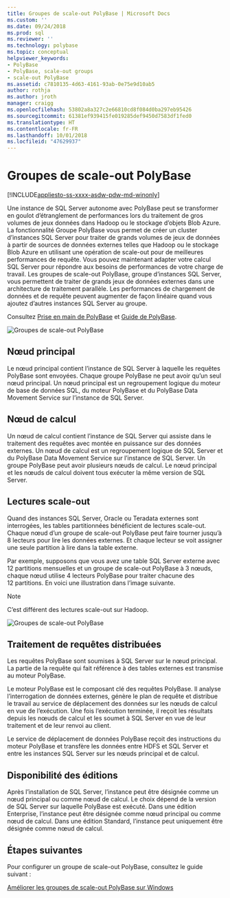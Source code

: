 ```yaml
---
title: Groupes de scale-out PolyBase | Microsoft Docs
ms.custom: ''
ms.date: 09/24/2018
ms.prod: sql
ms.reviewer: ''
ms.technology: polybase
ms.topic: conceptual
helpviewer_keywords:
- PolyBase
- PolyBase, scale-out groups
- scale-out PolyBase
ms.assetid: c7810135-4d63-4161-93ab-0e75e9d10ab5
author: rothja
ms.author: jroth
manager: craigg
ms.openlocfilehash: 53802a8a327c2e66810cd8f084d0ba297eb95426
ms.sourcegitcommit: 61381ef939415fe019285def9450d7583df1fed0
ms.translationtype: HT
ms.contentlocale: fr-FR
ms.lasthandoff: 10/01/2018
ms.locfileid: "47629937"
---
```

# <a name="polybase-scale-out-groups"></a>Groupes de scale-out PolyBase

[!INCLUDE[appliesto-ss-xxxx-asdw-pdw-md-winonly](../../includes/appliesto-ss-xxxx-xxxx-xxx-md-winonly.md)]

Une instance de SQL Server autonome avec PolyBase peut se transformer en goulot d’étranglement de performances lors du traitement de gros volumes de jeux données dans Hadoop ou le stockage d’objets Blob Azure. La fonctionnalité Groupe PolyBase vous permet de créer un cluster d’instances SQL Server pour traiter de grands volumes de jeux de données à partir de sources de données externes telles que Hadoop ou le stockage Blob Azure en utilisant une opération de scale-out pour de meilleures performances de requête. Vous pouvez maintenant adapter votre calcul SQL Server pour répondre aux besoins de performances de votre charge de travail. Les groupes de scale-out PolyBase, groupe d’instances SQL Server, vous permettent de traiter de grands jeux de données externes dans une architecture de traitement parallèle. Les performances de chargement de données et de requête peuvent augmenter de façon linéaire quand vous ajoutez d’autres instances SQL Server au groupe. 
  
Consultez [Prise en main de PolyBase](../../relational-databases/polybase/get-started-with-polybase.md) et [Guide de PolyBase](../../relational-databases/polybase/polybase-guide.md).
  
![Groupes de scale-out PolyBase](../../relational-databases/polybase/media/polybase-scale-out-groups.png "Groupes de scale-out PolyBase")  
  
## <a name="head-node"></a>Nœud principal  

Le nœud principal contient l’instance de SQL Server à laquelle les requêtes PolyBase sont envoyées. Chaque groupe PolyBase ne peut avoir qu’un seul nœud principal. Un nœud principal est un regroupement logique du moteur de base de données SQL, du moteur PolyBase et du PolyBase Data Movement Service sur l’instance de SQL Server.
  
## <a name="compute-node"></a>Nœud de calcul  

Un nœud de calcul contient l’instance de SQL Server qui assiste dans le traitement des requêtes avec montée en puissance sur des données externes. Un nœud de calcul est un regroupement logique de SQL Server et du PolyBase Data Movement Service sur l’instance de SQL Server. Un groupe PolyBase peut avoir plusieurs nœuds de calcul. Le nœud principal et les nœuds de calcul doivent tous exécuter la même version de SQL Server.

## <a name="scale-out-reads"></a>Lectures scale-out

Quand des instances SQL Server, Oracle ou Teradata externes sont interrogées, les tables partitionnées bénéficient de lectures scale-out. Chaque nœud d’un groupe de scale-out PolyBase peut faire tourner jusqu’à 8 lecteurs pour lire les données externes. Et chaque lecteur se voit assigner une seule partition à lire dans la table externe. 

Par exemple, supposons que vous avez une table SQL Server externe avec 12 partitions mensuelles et un groupe de scale-out PolyBase à 3 nœuds, chaque nœud utilise 4 lecteurs PolyBase pour traiter chacune des 12 partitions. En voici une illustration dans l’image suivante. 

> [!NOTE]
 C’est différent des lectures scale-out sur Hadoop. 

![Groupes de scale-out PolyBase](../../relational-databases/polybase/media/polybase-scale-out-groups2.png "Groupes de scale-out PolyBase")
  
## <a name="distributed-query-processing"></a>Traitement de requêtes distribuées  

Les requêtes PolyBase sont soumises à SQL Server sur le nœud principal. La partie de la requête qui fait référence à des tables externes est transmise au moteur PolyBase.
  
Le moteur PolyBase est le composant clé des requêtes PolyBase. Il analyse l’interrogation de données externes, génère le plan de requête et distribue le travail au service de déplacement des données sur les nœuds de calcul en vue de l’exécution. Une fois l’exécution terminée, il reçoit les résultats depuis les nœuds de calcul et les soumet à SQL Server en vue de leur traitement et de leur renvoi au client.
  
Le service de déplacement de données PolyBase reçoit des instructions du moteur PolyBase et transfère les données entre HDFS et SQL Server et entre les instances SQL Server sur les nœuds principal et de calcul.
  
## <a name="editions-availability"></a>Disponibilité des éditions  

Après l’installation de SQL Server, l’instance peut être désignée comme un nœud principal ou comme nœud de calcul. Le choix dépend de la version de SQL Server sur laquelle PolyBase est exécuté. Dans une édition Enterprise, l’instance peut être désignée comme nœud principal ou comme nœud de calcul. Dans une édition Standard, l’instance peut uniquement être désignée comme nœud de calcul.

## <a name="next-steps"></a>Étapes suivantes

Pour configurer un groupe de scale-out PolyBase, consultez le guide suivant :

[Améliorer les groupes de scale-out PolyBase sur Windows](configure-scale-out-groups-windows.md)
